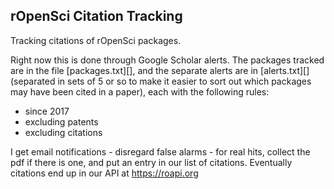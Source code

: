 ## rOpenSci Citation Tracking

Tracking citations of rOpenSci packages. 

Right now this is done through Google Scholar alerts. The packages tracked are in the file [packages.txt][], and the separate alerts are in [alerts.txt][] (separated in sets of 5 or so to make it easier to sort out which packages may have been cited in a paper), each with the following rules:

- since 2017
- excluding patents
- excluding citations

I get email notifications - disregard false alarms - for real hits, collect the pdf if there is one, and put an entry in our list of citations. Eventually citations end up in our API at <https://roapi.org>
